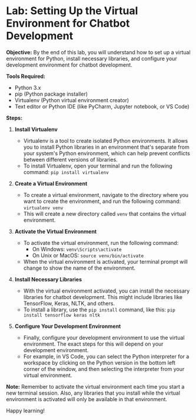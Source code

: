 # **Lab: Setting Up the Virtual Environment for Chatbot Development**

**Objective:** By the end of this lab, you will understand how to set up a virtual environment for Python, install necessary libraries, and configure your development environment for chatbot development.

**Tools Required:**
- Python 3.x
- pip (Python package installer)
- Virtualenv (Python virtual environment creator)
- Text editor or Python IDE (like PyCharm, Jupyter notebook, or VS Code)

**Steps:**

1. **Install Virtualenv**
   - Virtualenv is a tool to create isolated Python environments. It allows you to install Python libraries in an environment that's separate from your system's Python environment, which can help prevent conflicts between different versions of libraries.
   - To install Virtualenv, open your terminal and run the following command: `pip install virtualenv`

2. **Create a Virtual Environment**
   - To create a virtual environment, navigate to the directory where you want to create the environment, and run the following command: `virtualenv venv`
   - This will create a new directory called `venv` that contains the virtual environment.

3. **Activate the Virtual Environment**
   - To activate the virtual environment, run the following command:
     - On Windows: `venv\Scripts\activate`
     - On Unix or MacOS: `source venv/bin/activate`
   - When the virtual environment is activated, your terminal prompt will change to show the name of the environment.

4. **Install Necessary Libraries**
   - With the virtual environment activated, you can install the necessary libraries for chatbot development. This might include libraries like TensorFlow, Keras, NLTK, and others.
   - To install a library, use the `pip install` command, like this: `pip install tensorflow keras nltk`

5. **Configure Your Development Environment**
   - Finally, configure your development environment to use the virtual environment. The exact steps for this will depend on your development environment.
   - For example, in VS Code, you can select the Python interpreter for a workspace by clicking on the Python version in the bottom left corner of the window, and then selecting the interpreter from your virtual environment.

**Note:** Remember to activate the virtual environment each time you start a new terminal session. Also, any libraries that you install while the virtual environment is activated will only be available in that environment.

Happy learning!